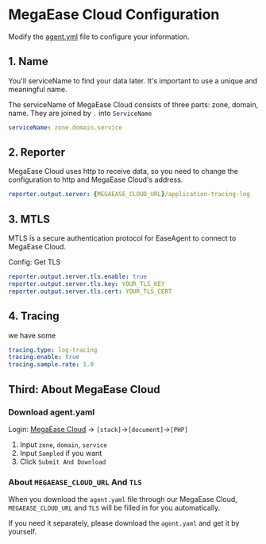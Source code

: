 # MegaEase Cloud Configuration

Modify the [agent.yml](./agent.yml) file to configure your information.

## 1. Name

You'll serviceName to find your data later. It's important to use a unique and meaningful name.

The serviceName of MegaEase Cloud consists of three parts: zone, domain, name. They are joined by `.` into `ServiceName`

```yaml
serviceName: zone.domain.service
```

## 2. Reporter

MegaEase Cloud uses http to receive data, so you need to change the configuration to http and MegaEase Cloud's address.
```yaml
reporter.output.server: {MEGAEASE_CLOUD_URL}/application-tracing-log
```
## 3. MTLS

MTLS is a secure authentication protocol for EaseAgent to connect to MegaEase Cloud.

Config: Get TLS
```yaml
reporter.output.server.tls.enable: true
reporter.output.server.tls.key: YOUR_TLS_KEY
reporter.output.server.tls.cert: YOUR_TLS_CERT
```

## 4. Tracing
we have some
```yaml
tracing.type: log-tracing
tracing.enable: true
tracing.sample.rate: 1.0
```

## Third: About MegaEase Cloud

### Download agent.yaml

Login: [MegaEase Cloud](https://cloud.megaease.com/) -> `[stack]`->`[document]`->`[PHP]`

1. Input `zone`, `domain`, `service`
2. Input `Sampled` if you want
3. Click `Submit And Download`

### About `MEGAEASE_CLOUD_URL` And `TLS`
When you download the `agent.yaml` file through our MegaEase Cloud, `MEGAEASE_CLOUD_URL` and `TLS` will be filled in for you automatically.

If you need it separately, please download the `agent.yaml` and get it by yourself.